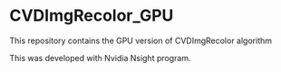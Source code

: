 # CVDImgRecolor_GPU
This repository contains the GPU version of CVDImgRecolor algorithm

This was developed with Nvidia Nsight program.
